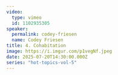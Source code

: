 ```yaml
---
video:
  type: vimeo
  id: 1102935305
speaker:
  permalink: codey-friesen
  name: Codey Friesen
title: 4. Cohabitation
image: https://i.imgur.com/p1vegNf.jpeg
date: 2025-07-20T14:30:00.000Z
series: "hot-topics-vol-5"
---
```


